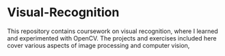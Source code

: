 # Visual-Recognition
This repository contains coursework on visual recognition, where I learned and experimented with OpenCV. The projects and exercises included here cover various aspects of image processing and computer vision,
